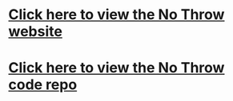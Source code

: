 # [Click here to view the No Throw website](https://bluehuskystudios.github.io/No-Throw/)

# [Click here to view the No Throw code repo](https://github.com/BlueHuskyStudios/No-Throw)
